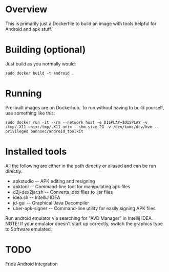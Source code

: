
# Overview
This is primarily just a Dockerfile to build an image with tools helpful for Android and apk stuff.

# Building (optional)
Just build as you normally would:

```
sudo docker build -t android .
```

# Running
Pre-built images are on Dockerhub. To run without having to build yourself, use something like this:

```
sudo docker run -it --rm --network host -e DISPLAY=$DISPLAY -v /tmp/.X11-unix:/tmp/.X11-unix --shm-size 2G -v /dev/kvm:/dev/kvm --privileged bannsec/android_toolkit
```

# Installed tools
All the following are either in the path directly or aliased and can be run directly.

 - apkstudio -- APK editing and resigning
 - apktool -- Command-line tool for manipulating apk files
 - d2j-dex2jar.sh -- Converts .dex files to .jar files
 - idea.sh -- IntelliJ IDEA
 - jd-gui -- Graphical Java Decompiler
 - uber-apk-signer -- Command-line utility for easily signing APK files

Run android emulator via searching for "AVD Manager" in Intellij IDEA. NOTE! If your emulator doesn't start up correctly, switch the graphics type to Software emulated.

# TODO
Frida Android integration
